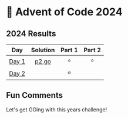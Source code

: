 # 🎄 Advent of Code 2024

<!--- advent_readme_stars table --->
## 2024 Results

| Day | Solution | Part 1 | Part 2 |
| :---: | :---: | :---: | :---: |
| [Day 1](https://adventofcode.com/2024/day/1) | [p2.go](d1/p2.go) | ⭐ | ⭐ |
| [Day 2](https://adventofcode.com/2024/day/2) |  | ⭐ |   |
<!--- advent_readme_stars table --->

## Fun Comments
Let's get GOing with this years challenge!
